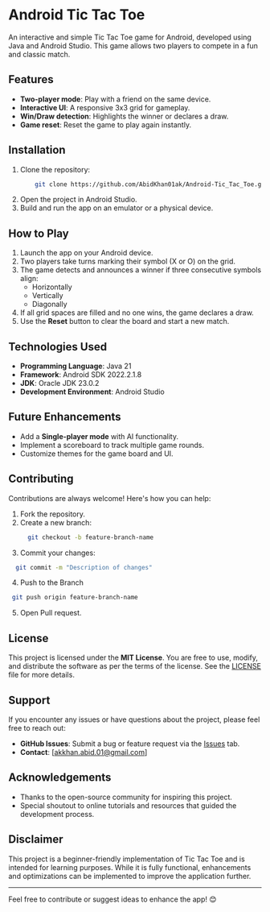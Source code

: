 # Android Tic Tac Toe

An interactive and simple Tic Tac Toe game for Android, developed using Java and Android Studio. This game allows two players to compete in a fun and classic match.

## Features

- **Two-player mode**: Play with a friend on the same device.
- **Interactive UI**: A responsive 3x3 grid for gameplay.
- **Win/Draw detection**: Highlights the winner or declares a draw.
- **Game reset**: Reset the game to play again instantly.


## Installation

1. Clone the repository:
   ```bash
       git clone https://github.com/AbidKhan01ak/Android-Tic_Tac_Toe.git
     ```
2. Open the project in Android Studio.
3. Build and run the app on an emulator or a physical device.

## How to Play

1. Launch the app on your Android device.
2. Two players take turns marking their symbol (X or O) on the grid.
3. The game detects and announces a winner if three consecutive symbols align:
   - Horizontally
   - Vertically
   - Diagonally
4. If all grid spaces are filled and no one wins, the game declares a draw.
5. Use the **Reset** button to clear the board and start a new match.

## Technologies Used

- **Programming Language**: Java 21
- **Framework**: Android SDK 2022.2.1.8
- **JDK**: Oracle JDK 23.0.2
- **Development Environment**: Android Studio

## Future Enhancements

- Add a **Single-player mode** with AI functionality.
- Implement a scoreboard to track multiple game rounds.
- Customize themes for the game board and UI.

## Contributing

Contributions are always welcome! Here's how you can help:

1. Fork the repository.
2. Create a new branch:
   ```bash
     git checkout -b feature-branch-name
    ```
3. Commit your changes:
  ```bash
    git commit -m "Description of changes"
  ```
4. Push to the Branch
 ```bash
  git push origin feature-branch-name
 ```
5. Open Pull request.

## License

This project is licensed under the **MIT License**. You are free to use, modify, and distribute the software as per the terms of the license. See the [LICENSE](LICENSE) file for more details.

## Support

If you encounter any issues or have questions about the project, please feel free to reach out:

- **GitHub Issues**: Submit a bug or feature request via the [Issues](https://github.com/AbidKhan01ak/Android-Tic_Tac_Toe/issues) tab.
- **Contact**: [akkhan.abid.01@gmail.com]

## Acknowledgements

- Thanks to the open-source community for inspiring this project.
- Special shoutout to online tutorials and resources that guided the development process.

## Disclaimer

This project is a beginner-friendly implementation of Tic Tac Toe and is intended for learning purposes. While it is fully functional, enhancements and optimizations can be implemented to improve the application further.

---

Feel free to contribute or suggest ideas to enhance the app! 😊
